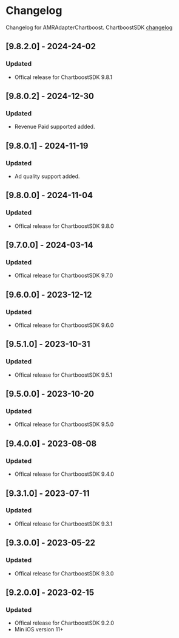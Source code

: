 # Changelog

Changelog for AMRAdapterChartboost. 
ChartboostSDK [changelog](https://answers.chartboost.com/en-us/child_article/ios)

## [9.8.2.0] - 2024-24-02
### Updated
- Offical release for ChartboostSDK 9.8.1

## [9.8.0.2] - 2024-12-30
### Updated
- Revenue Paid supported added.

## [9.8.0.1] - 2024-11-19
### Updated
- Ad quality support added.

## [9.8.0.0] - 2024-11-04
### Updated
- Offical release for ChartboostSDK 9.8.0

## [9.7.0.0] - 2024-03-14
### Updated
- Offical release for ChartboostSDK 9.7.0

## [9.6.0.0] - 2023-12-12
### Updated
- Offical release for ChartboostSDK 9.6.0

## [9.5.1.0] - 2023-10-31
### Updated
- Offical release for ChartboostSDK 9.5.1


## [9.5.0.0] - 2023-10-20
### Updated
- Offical release for ChartboostSDK 9.5.0

## [9.4.0.0] - 2023-08-08
### Updated
- Offical release for ChartboostSDK 9.4.0

## [9.3.1.0] - 2023-07-11
### Updated
- Offical release for ChartboostSDK 9.3.1

## [9.3.0.0] - 2023-05-22
### Updated
- Offical release for ChartboostSDK 9.3.0

## [9.2.0.0] - 2023-02-15
### Updated
- Offical release for ChartboostSDK 9.2.0
- Min iOS version 11+
